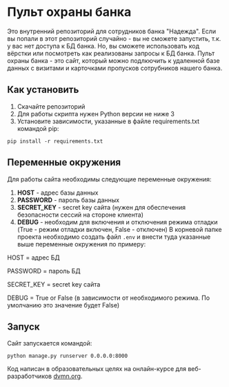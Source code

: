 
# Пульт охраны банка

Это внутренний репозиторий для сотрудников банка "Надежда". Если вы попали в этот репозиторий случайно - вы не сможете запустить, т.к. у вас нет доступа к БД банка. Но, вы сможете использовать код вёрстки или посмотреть как реализованы запросы к БД банка.
Пульт охраны банка - это сайт, который можно подлкючить к удаленной базе данных с визитами и карточками пропусков сотрубников нашего банка.

## Как установить

1. Скачайте репозиторий
2. Для работы скрипта нужен Python версии не ниже 3
3. Установите зависимости, указанные в файле requirements.txt командой pip:

``pip install -r requirements.txt``

## Переменные окружения

Для работы сайта необходимы следующие переменные окружения:
1. __HOST__ - адрес базы данных
2. __PASSWORD__ - пароль базы данных
3. __SECRET_KEY__ - secret key сайта (нужен для обеспечения безопасности сессий на стороне клиента)
4. __DEBUG__ - необходим для включения и отключения режима отладки (True - режим отладки включен, False - отключен)
В корневой папке проекта необходимо создать файл `.env` и внести туда указанные выше переменные окружения по примеру:

HOST = адрес БД

PASSWORD = пароль БД

SECRET_KEY = secret key сайта

DEBUG = True or False (в зависимости от необходимого режима. По умолчанию это значение будет False)

## Запуск

Сайт запускается командой:

`python manage.py runserver 0.0.0.0:8000`


Код написан в образовательных целях на онлайн-курсе для веб-разработчиков [dvmn.org](https://dvmn.org/).
